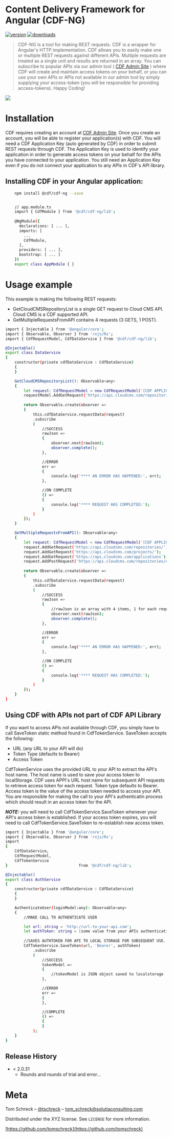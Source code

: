 # Content Delivery Framework for Angular (CDF-NG)
[![version][npm-image]][npm-url]
[![downloads][downloads-image]][downloads-url]

> CDF-NG is a tool for making REST requests.  CDF is a wrapper for Angular's HTTP implementation.  CDF allows you to easily make one or multiple REST requests against different APIs.  Multiple requests are treated as a single unit and results are returned in an array.  You can subscribe to popular APIs via our admin tool ( [CDF Admin Site][admin-url] ) where CDF will create and maintain access tokens on your behalf, or you can use your own APIs or APIs not available in our admin tool by simply supplying your access-token (you will be responsible for providing access-tokens).
> Happy Coding!

![](logo-535x141.png)

# Installation

CDF requires creating an account at [CDF Admin Site][admin-url].  Once you create an account, you will be able to register your application(s) with CDF.  You will need a CDF Application Key (auto generated by CDF) in order to submit REST requests through CDF.  The Application Key is used to identify your application in order to generate access tokens on your behalf for the APIs you have connected to your application.  You still need an Application Key even if you do not connect your application to any APIs in CDF's API library.

## Installing CDF in your Angular application:
```sh
    npm install @cdf/cdf-ng --save


    // app.module.ts
    import { CdfModule } from '@cdf/cdf-ng/lib';
    
    @NgModule({
      declarations: [ ... ],
      imports: [
        ...
        CdfModule,
      ],
      providers: [ ... ],
      bootstrap: [ ... ]
    })
    export class AppModule { }
```


# Usage example

This example is making the following REST requests:

* GetCloudCMSRepositoryList is a single GET request to Cloud CMS API.  Cloud CMS is a CDF supported API.
* GetMultipleRequestsFromAPI contains 4 requests (3 GETS, 1 POST).  


```sh
import { Injectable } from '@angular/core';
import { Observable, Observer } from 'rxjs/Rx';
import { CdfRequestModel, CdfDataService } from '@cdf/cdf-ng/lib';

@Injectable()
export class DataService 
{
	constructor(private cdfDataService : CdfDataService)
	{
	}

	GetCloudCMSRepositoryList(): Observable<any> 
	{
		let request: CdfRequestModel = new CdfRequestModel('[CDF APPLICATION KEY]');			
		requestModel.AddGetRequest('https://api.cloudcms.com/repositories/');		
		
		return Observable.create(observer => 
		{
			this.cdfDataService.requestData(request)
			.subscribe
			(
				//SUCCESS
				rawJson =>
				{				
					observer.next(rawJson);
					observer.complete();
				},

				//ERROR
				err => 
				{
					console.log('**** AN ERROR HAS HAPPENED:', err);
				},

				//ON COMPLETE
				() => 
				{
					console.log('**** REQUEST HAS COMPLETED:');
				}
			)
		});				
	}

	GetMultipleRequestsFromAPI(): Observable<any> 
	{
		let request: CdfRequestModel = new CdfRequestModel('[CDF APPLICATION KEY]');				
		request.AddGetRequest('https://api.cloudcms.com/repositories/');
		request.AddGetRequest('https://api.cloudcms.com/projects/');
		request.AddGetRequest('https://api.cloudcms.com/applications');		
		request.AddPostRequest('https://api.cloudcms.com/repositories/query?limit=3&metadata=true&full=true', {"enableAuditing":true});		
		
		return Observable.create(observer => 
		{
			this.cdfDataService.requestData(request)
			.subscribe
			(
				//SUCCESS
				rawJson =>
				{				
					//rawJson is an array with 4 items, 1 for each request in the same order added above
					observer.next(rawJson);
					observer.complete();
				},

				//ERROR
				err => 
				{
					console.log('**** AN ERROR HAS HAPPENED:', err);
				},

				//ON COMPLETE
				() => 
				{
					console.log('**** REQUEST HAS COMPLETED:');
				}
			)
		});				
	}	
}
```

## Using CDF with APIs not part of CDF API Library
If you want to access APIs not available through CDF, you simply have to call SaveToken static method found in CdfTokenService.  SaveToken accepts the following:

* URL (any URL to your API will do)
* Token Type (defaults to Bearer)
* Access Token

CdfTokenService uses the provided URL to your API to extract the API's host name.  The host name is used to save your access token to localStorage.  CDF uses APPI's URL host name for subsequent API requests to retrieve access token for each request.  Token type defaults to Bearer.  Access token is the value of the access token needed to access your API.  You are responsible for making the call to your API's authenticatin process which should result in an access token for the API.

**_NOTE:_** you will need to call CdfTokenService.SaveToken whenever your API's access token is established.  If your access token expires, you will need to call CdfTokenService.SaveToken to re-establish new access token.

```sh
import { Injectable } from '@angular/core';
import { Observable, Observer } from 'rxjs/Rx';
import
{
	CdfDataService,
	CdfRequestModel,
	CdfTokenService
} 								from '@cdf/cdf-ng/lib';

@Injectable()
export class AuthService 
{
	constructor(private cdfDataService : CdfDataService)
	{
	}

	AuthenticateUser(loginModel:any): Observable<any> 
	{
		//MAKE CALL TO AUTHENTICATE USER

		let url: string = 'http://url-to-your-api.com';
		let authToken: string = [some value from your APIs authenticatin process]
		
		//SAVES AUTHTOKEN FOR API TO LOCAL STORAGE FOR SUBSEQUENT USE...
		CdfTokenService.SaveToken(url, 'Bearer', authToken)
			.subscribe
			(
				//SUCCESS
				tokenModel =>
				{
					//tokenModel is JSON object saved to localstorage
				},

				//ERROR
				err =>
				{ 
				},

				//COMPLETE
				() =>
				{ 
				}
			);
	}	
}
```



## Release History

* < 2.0.31
    * Rounds and rounds of trial and error...

# Meta

Tom Schreck – [@tschreck](https://twitter.com/tschreck) – tom_schreck@solutiaconsulting.com

Distributed under the XYZ license. See ``LICENSE`` for more information.

[https://github.com/tomschreck](https://github.com/tomschreck)



[npm-image]: https://img.shields.io/npm/v/@cdf/cdf-ng.svg?style=flat-square
[npm-url]: https://www.npmjs.com/package/@cdf/cdf-ng
[downloads-image]: https://img.shields.io/npm/dm/@cdf/cdf-ng.svg?style=flat-square
[downloads-url]: https://npm-stat.com/charts.html?package=%40cdf%2Fcdf-ng&from=2017-03-01
[license-image]: https://img.shields.io/npm/l/@cdf/cdf-ng.svg?style=flat-square
[license-url]: http://opensource.org/licenses/MIT
[admin-url]: https://admin.cdf.cloud/